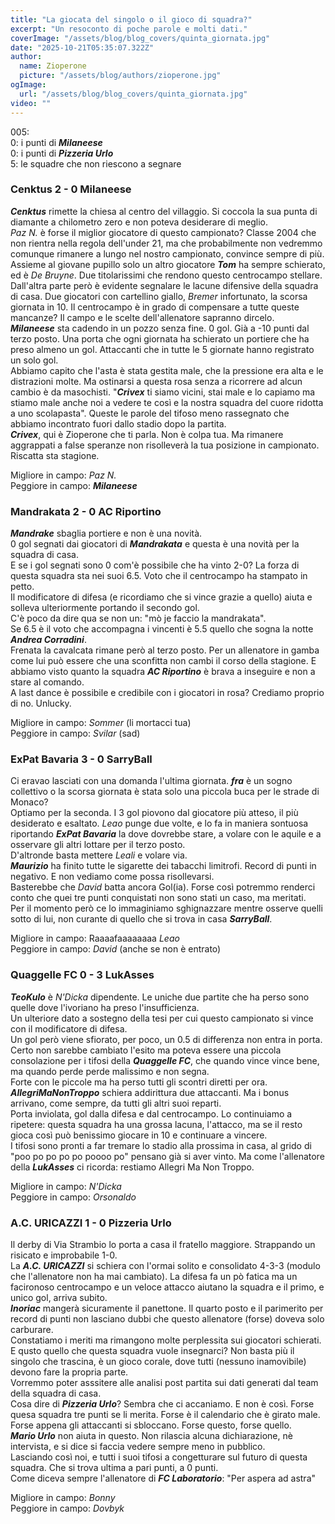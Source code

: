 ```yaml
---
title: "La giocata del singolo o il gioco di squadra?"
excerpt: "Un resoconto di poche parole e molti dati."
coverImage: "/assets/blog/blog_covers/quinta_giornata.jpg"
date: "2025-10-21T05:35:07.322Z"
author:
  name: Zioperone
  picture: "/assets/blog/authors/zioperone.jpg"
ogImage:
  url: "/assets/blog/blog_covers/quinta_giornata.jpg"
video: ""
---
```


005: \
0: i punti di ***Milaneese*** \
0: i punti di ***Pizzeria Urlo*** \
5: le squadre che non riescono a segnare

### Cenktus 2 - 0 Milaneese

***Cenktus*** rimette la chiesa al centro del villaggio. Si coccola la sua punta di diamante a chilometro zero e non poteva desiderare di meglio. \
*Paz N.* è forse il miglior giocatore di questo campionato? Classe 2004 che non rientra nella regola dell'under 21, ma che probabilmente non vedremmo comunque rimanere a lungo nel nostro campionato, convince sempre di più.
Assieme al giovane pupillo solo un altro giocatore ***Tom*** ha sempre schierato, ed è *De Bruyne*. Due titolarissimi che rendono questo centrocampo stellare. \
Dall'altra parte però è evidente segnalare le lacune difensive della squadra di casa. Due giocatori con cartellino giallo, *Bremer* infortunato, la scorsa giornata in 10. Il centrocampo è in grado di compensare a tutte queste mancanze? Il campo e le scelte dell'allenatore sapranno dircelo. \
***Milaneese*** sta cadendo in un pozzo senza fine. 
0 gol. Già a -10 punti dal terzo posto. Una porta che ogni giornata ha schierato un portiere che ha preso almeno un gol. Attaccanti che in tutte le 5 giornate hanno registrato un solo gol. \
Abbiamo capito che l'asta è stata gestita male, che la pressione era alta e le distrazioni molte. Ma ostinarsi a questa rosa senza a ricorrere ad alcun cambio è da masochisti. "***Crivex*** ti siamo vicini, stai male e lo capiamo ma stiamo male anche noi a vedere te così e la nostra squadra del cuore ridotta a uno scolapasta". Queste le parole del tifoso meno rassegnato che abbiamo incontrato fuori dallo stadio dopo la partita. \
***Crivex***, qui è Zioperone che ti parla. Non è colpa tua. Ma rimanere aggrappati a false speranze non risolleverà la tua posizione in campionato. Riscatta sta stagione.

Migliore in campo: *Paz N.* \
Peggiore in campo: ***Milaneese***

### Mandrakata 2 - 0 AC Riportino

***Mandrake*** sbaglia portiere e non è una novità. \
0 gol segnati dai giocatori di ***Mandrakata*** e questa è una novità per la squadra di casa. \
E se i gol segnati sono 0 com'è possibile che ha vinto 2-0? La forza di questa squadra sta nei suoi 6.5. Voto che il centrocampo ha stampato in petto. \
Il modificatore di difesa (e ricordiamo che si vince grazie a quello) aiuta e solleva ulteriormente portando il secondo gol. \
C'è poco da dire qua se non un: "mò je faccio la mandrakata". \
Se 6.5 è il voto che accompagna i vincenti è 5.5 quello che sogna la notte ***Andrea Corradini***. \
Frenata la cavalcata rimane però al terzo posto. Per un allenatore in gamba come lui può essere che una sconfitta non cambi il corso della stagione. E abbiamo visto quanto la squadra ***AC Riportino*** è brava a inseguire e non a stare al comando. \
A last dance è possibile e credibile con i giocatori in rosa? Crediamo proprio di no. Unlucky.

Migliore in campo: *Sommer* (li mortacci tua) \
Peggiore in campo: *Svilar* (sad)



### ExPat Bavaria 3 - 0 SarryBall

Ci eravao lasciati con una domanda l'ultima giornata. ***fra*** è un sogno collettivo o la scorsa giornata è stata solo una piccola buca per le strade di Monaco? \
Optiamo per la seconda. I 3 gol piovono dal giocatore più atteso, il più desiderato e esaltato. *Leao* punge due volte, e lo fa in maniera sontuosa riportando ***ExPat Bavaria*** la dove dovrebbe stare, a volare con le aquile e a osservare gli altri lottare per il terzo posto. \
D'altronde basta mettere *Leali* e volare via. \
***Maurizio*** ha finito tutte le sigarette dei tabacchi limitrofi. Record di punti in negativo. E non vediamo come possa risollevarsi. \
Basterebbe che *David* batta ancora Gol(ia). Forse così potremmo renderci conto che quei tre punti conquistati non sono stati un caso, ma meritati. \
Per il momento però ce lo immaginiamo sghignazzare mentre osserve quelli sotto di lui, non curante di quello che si trova in casa ***SarryBall***. 

Migliore in campo: Raaaafaaaaaaaa *Leao* \
Peggiore in campo: *David* (anche se non è entrato)


### Quaggelle FC 0 - 3 LukAsses

***TeoKulo*** è *N'Dicka* dipendente. Le uniche due partite che ha perso sono quelle dove l'ivoriano ha preso l'insufficienza. \
Un ulteriore dato a sostegno della tesi per cui questo campionato si vince con il modificatore di difesa. \
Un gol però viene sfiorato, per poco, un 0.5 di differenza non entra in porta. Certo non sarebbe cambiato l'esito ma poteva essere una piccola consolazione per i tifosi della ***Quaggelle FC***, che quando vince vince bene, ma quando perde perde malissimo e non segna. \
Forte con le piccole ma ha perso tutti gli scontri diretti per ora.
***AllegriMaNonTroppo*** schiera addirittura due attaccanti. Ma i bonus arrivano, come sempre, da tutti gli altri suoi reparti. \
Porta inviolata, gol dalla difesa e dal centrocampo. Lo continuiamo a ripetere: questa squadra ha una grossa lacuna, l'attacco, ma se il resto gioca così può benissimo giocare in 10 e continuare a vincere. \
I tifosi sono pronti a far tremare lo stadio alla prossima in casa, al grido di "poo po po po po poooo po" pensano già si aver vinto. Ma come l'allenatore della ***LukAsses*** ci ricorda: restiamo Allegri Ma Non Troppo.

Migliore in campo: *N'Dicka* \
Peggiore in campo: *Orsonaldo*

### A.C. URICAZZI 1 - 0 Pizzeria Urlo

Il derby di Via Strambio lo porta a casa il fratello maggiore. Strappando un risicato e improbabile 1-0. \
La ***A.C. URICAZZI*** si schiera con l'ormai solito e consolidato 4-3-3 (modulo che l'allenatore non ha mai cambiato). La difesa fa un pò fatica ma un facironoso centrocampo e un veloce attacco aiutano la squadra e il primo, e unico gol, arriva subito. \
***Inoriac*** mangerà sicuramente il panettone. Il quarto posto e il parimerito per record di punti non lasciano dubbi che questo allenatore (forse) doveva solo carburare. \
Constatiamo i meriti ma rimangono molte perplessita sui giocatori schierati. E qusto quello che questa squadra vuole insegnarci? Non basta più il singolo che trascina, è un gioco corale, dove tutti (nessuno inamovibile) devono fare la propria parte. \
Vorremmo poter asssitere alle analisi post partita sui dati generati dal team della squadra di casa. \
Cosa dire di ***Pizzeria Urlo***? Sembra che ci accaniamo. E non è così. Forse quesa squadra tre punti se li merita. Forse è il calendario che è girato male. Forse appena gli attaccanti si sbloccano. Forse questo, forse quello. \
***Mario Urlo*** non aiuta in questo. Non rilascia alcuna dichiarazione, nè intervista, e si dice si faccia vedere sempre meno in pubblico. \
Lasciando così noi, e tutti i suoi tifosi a congetturare sul futuro di questa squadra. Che si trova ultima a pari punti, a 0 punti. \
Come diceva sempre l'allenatore di ***FC Laboratorio***: "Per aspera ad astra"

Migliore in campo: *Bonny* \
Peggiore in campo: *Dovbyk*